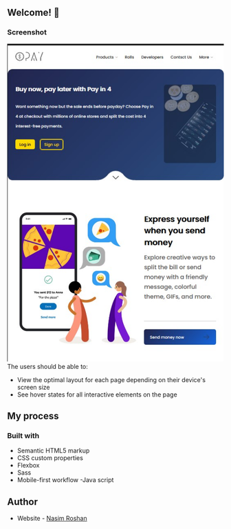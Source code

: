 
## Welcome! 👋

### Screenshot

![](./screenshot.jpg)
The users should be able to:

- View the optimal layout for each page depending on their device's screen size
- See hover states for all interactive elements on the page

## My process

### Built with

- Semantic HTML5 markup
- CSS custom properties
- Flexbox
- Sass
- Mobile-first workflow
-Java script

## Author

- Website - [Nasim Roshan](https://portfolion.nasiiimdev.se/)